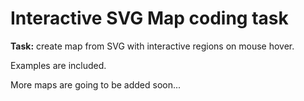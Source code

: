 # Interactive SVG Map coding task

**Task:** create map from SVG with interactive regions on mouse hover.

Examples are included.

More maps are going to be added soon...
